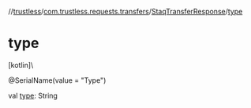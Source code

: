 //[trustless](../../../index.md)/[com.trustless.requests.transfers](../index.md)/[StaqTransferResponse](index.md)/[type](type.md)

# type

[kotlin]\

@SerialName(value = &quot;Type&quot;)

val [type](type.md): String
